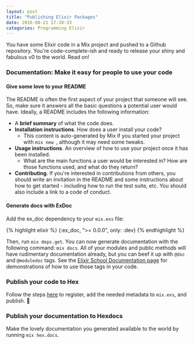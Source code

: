 ```yaml
---
layout: post
title: "Publishing Elixir Packages"
date: 2016-08-21 17:28:33
categories: Programming Elixir
---
```


You have some Elixir code in a Mix project and pushed to a Github repository. You're code-complete-ish and ready to release your shiny and fabulous v0 to the world. Read on!

### Documentation: Make it easy for people to use your code

#### Give some love to your README

The README is often the first aspect of your project that someone will see. So, make sure it answers all the basic questions a potential user would have. Ideally, a README includes the following information:

- A **brief summary** of what the code does.
- **Installation instructions**. How does a user install your code?
  - This content is auto-generated by Mix if you started your project with <code>mix new <project-name></code>, although it may need some tweaks.
- **Usage instructions**. An overview of how to use your project once it has been installed.
  - What are the main functions a user would be interested in? How are those functions used, and what do they return?
- **Contributing**. If you're interested in contributions from others, you should write an invitation in the README and some instructions about how to get started - including how to run the test suite, etc. You should also include a link to a code of conduct.

#### Generate docs with ExDoc

Add the ex_doc dependency to your <code>mix.exs</code> file:

{% highlight elixir %}
{:ex_doc, ">= 0.0.0", only: :dev}
{% endhighlight %}

Then, run <code>mix deps.get</code>. You can now generate documentation with the following command: <code>mix docs</code>. All of your modules and public methods will have rudimentary documentation already, but you can beef it up with <code>@doc</code> and <code>@moduledoc</code> tags. See the [Elixir School Documentation page](https://elixirschool.com/lessons/basics/documentation) for demonstrations of how to use those tags in your code.

### Publish your code to Hex

Follow the steps [here](https://hex.pm/docs/publish) to register, add the needed metadata to <code>mix.exs</code>, and publish. 🚢

### Publish your documentation to Hexdocs

Make the lovely documentation you generated available to the world by running <code>mix hex.docs</code>.
